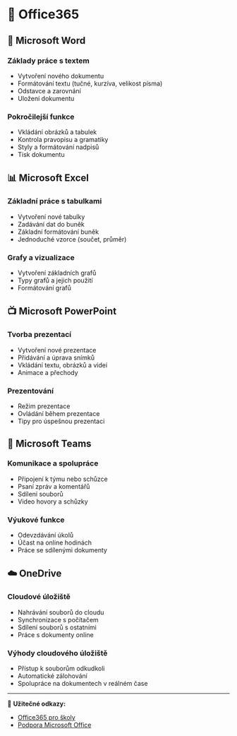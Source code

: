 # 🏢 Office365

## 📝 Microsoft Word

### Základy práce s textem
- Vytvoření nového dokumentu
- Formátování textu (tučné, kurzíva, velikost písma)
- Odstavce a zarovnání
- Uložení dokumentu

### Pokročilejší funkce
- Vkládání obrázků a tabulek
- Kontrola pravopisu a gramatiky
- Styly a formátování nadpisů
- Tisk dokumentu

## 📊 Microsoft Excel

### Základní práce s tabulkami
- Vytvoření nové tabulky
- Zadávání dat do buněk
- Základní formátování buněk
- Jednoduché vzorce (součet, průměr)

### Grafy a vizualizace
- Vytvoření základních grafů
- Typy grafů a jejich použití
- Formátování grafů

## 📺 Microsoft PowerPoint

### Tvorba prezentací
- Vytvoření nové prezentace
- Přidávání a úprava snímků
- Vkládání textu, obrázků a videí
- Animace a přechody

### Prezentování
- Režim prezentace
- Ovládání během prezentace
- Tipy pro úspešnou prezentaci

## 💬 Microsoft Teams

### Komunikace a spolupráce
- Připojení k týmu nebo schůzce
- Psaní zpráv a komentářů
- Sdílení souborů
- Video hovory a schůzky

### Výukové funkce
- Odevzdávání úkolů
- Účast na online hodinách
- Práce se sdílenými dokumenty

## ☁️ OneDrive

### Cloudové úložiště
- Nahrávání souborů do cloudu
- Synchronizace s počítačem
- Sdílení souborů s ostatními
- Práce s dokumenty online

### Výhody cloudového úložiště
- Přístup k souborům odkudkoli
- Automatické zálohování
- Spolupráce na dokumentech v reálném čase

---

🔗 **Užitečné odkazy:**
- [Office365 pro školy](https://www.microsoft.com/cs-cz/education/products/office)
- [Podpora Microsoft Office](https://support.microsoft.com/cs-cz/office)
